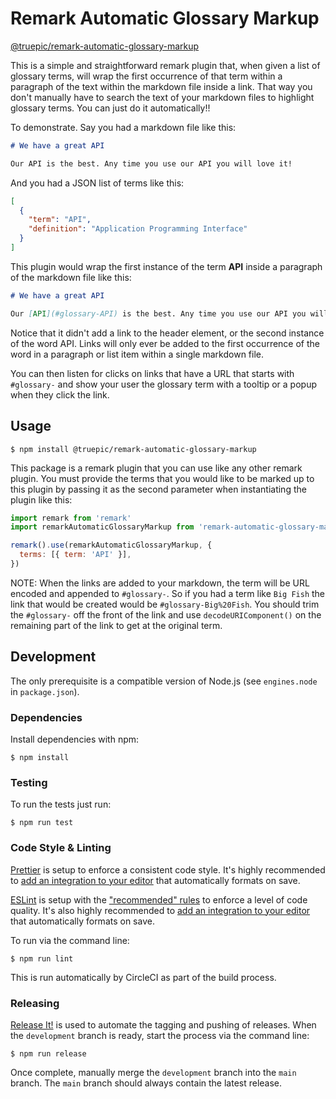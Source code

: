 # Remark Automatic Glossary Markup

[@truepic/remark-automatic-glossary-markup](https://www.npmjs.com/package/@truepic/remark-automatic-glossary-markup)

This is a simple and straightforward remark plugin that, when given a list of
glossary terms, will wrap the first occurrence of that term within a paragraph
of the text within the markdown file inside a link. That way you don't manually
have to search the text of your markdown files to highlight glossary terms. You
can just do it automatically!!

To demonstrate. Say you had a markdown file like this:

```md
# We have a great API

Our API is the best. Any time you use our API you will love it!
```

And you had a JSON list of terms like this:

```json
[
  {
    "term": "API",
    "definition": "Application Programming Interface"
  }
]
```

This plugin would wrap the first instance of the term **API** inside a paragraph
of the markdown file like this:

```md
# We have a great API

Our [API](#glossary-API) is the best. Any time you use our API you will love it!
```

Notice that it didn't add a link to the header element, or the second instance
of the word API. Links will only ever be added to the first occurrence of the
word in a paragraph or list item within a single markdown file.

You can then listen for clicks on links that have a URL that starts with
`#glossary-` and show your user the glossary term with a tooltip or a popup when
they click the link.

## Usage

```shell
$ npm install @truepic/remark-automatic-glossary-markup
```

This package is a remark plugin that you can use like any other remark plugin.
You must provide the terms that you would like to be marked up to this plugin by
passing it as the second parameter when instantiating the plugin like this:

```js
import remark from 'remark'
import remarkAutomaticGlossaryMarkup from 'remark-automatic-glossary-markup'

remark().use(remarkAutomaticGlossaryMarkup, {
  terms: [{ term: 'API' }],
})
```

NOTE: When the links are added to your markdown, the term will be URL encoded
and appended to `#glossary-`. So if you had a term like `Big Fish` the link that
would be created would be `#glossary-Big%20Fish`. You should trim the
`#glossary-` off the front of the link and use `decodeURIComponent()` on the
remaining part of the link to get at the original term.

## Development

The only prerequisite is a compatible version of Node.js (see `engines.node` in
`package.json`).

### Dependencies

Install dependencies with npm:

```shell
$ npm install
```

### Testing

To run the tests just run:

```shell
$ npm run test
```

### Code Style & Linting

[Prettier](https://prettier.com/) is setup to enforce a consistent code style.
It's highly recommended to
[add an integration to your editor](https://prettier.io/docs/en/editors.html)
that automatically formats on save.

[ESLint](https://eslint.org/) is setup with the
["recommended" rules](https://eslint.org/docs/rules/) to enforce a level of code
quality. It's also highly recommended to
[add an integration to your editor](https://eslint.org/docs/user-guide/integrations#editors)
that automatically formats on save.

To run via the command line:

```shell
$ npm run lint
```

This is run automatically by CircleCI as part of the build process.

### Releasing

[Release It!](https://github.com/release-it/release-it) is used to automate the
tagging and pushing of releases. When the `development` branch is ready, start
the process via the command line:

```shell
$ npm run release
```

Once complete, manually merge the `development` branch into the `main` branch.
The `main` branch should always contain the latest release.
